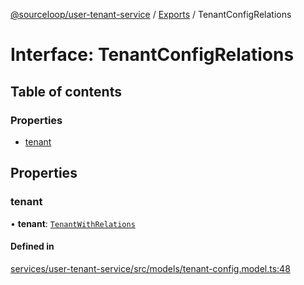 [@sourceloop/user-tenant-service](../README.md) / [Exports](../modules.md) / TenantConfigRelations

# Interface: TenantConfigRelations

## Table of contents

### Properties

- [tenant](TenantConfigRelations.md#tenant)

## Properties

### tenant

• **tenant**: [`TenantWithRelations`](../modules.md#tenantwithrelations)

#### Defined in

[services/user-tenant-service/src/models/tenant-config.model.ts:48](https://github.com/codeweb05/repo1/blob/ea19add/services/user-tenant-service/src/models/tenant-config.model.ts#L48)
